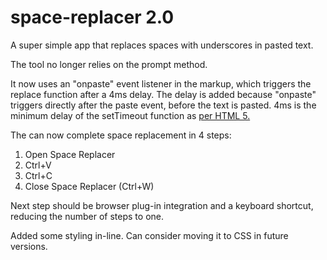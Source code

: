 # space-replacer 2.0
A super simple app that replaces spaces with underscores in pasted text.

The tool no longer relies on the prompt method. 

It now uses an "onpaste" event listener in the markup, which triggers the replace function after a 4ms delay.
The delay is added because "onpaste" triggers directly after the paste event, before the text is pasted. 4ms is the minimum delay of the setTimeout function as [per HTML 5.](https://developer.mozilla.org/en-US/docs/Web/API/WindowOrWorkerGlobalScope/setTimeout#Minimum_delay_and_timeout_nesting)

The can now complete space replacement in 4 steps:

1. Open Space Replacer
2. Ctrl+V
3. Ctrl+C
4. Close Space Replacer (Ctrl+W)

Next step should be browser plug-in integration and a keyboard shortcut, reducing the number of steps to one.

Added some styling in-line. Can consider moving it to CSS in future versions.
